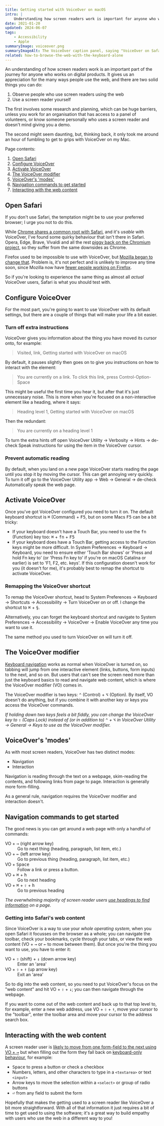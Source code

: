 ```yaml
---
title: Getting started with VoiceOver on macOS
intro: |
    Understanding how screen readers work is important for anyone who works on digital products. Here's how to get started with VoiceOver on macOS.
date: 2021-01-20
updated: 2024-06-07
tags:
    - Accessibility
    - Apple
summaryImage: voiceover.png
summaryImageAlt: The VoiceOver caption panel, saying "VoiceOver on Safari, Getting started on VoiceOver for macOS, window, Getting started with VoiceOver on macOS, web content has keyboard focus".
related: how-to-browse-the-web-with-the-keyboard-alone
---
```


An understanding of how screen readers work is an important part of the journey for anyone who works on digital products. It gives us an appreciation for the many ways people use the web, and there are two solid things you can do:

1. Observe people who use screen readers using the web
2. Use a screen reader yourself

The first involves some research and planning, which can be huge barriers, unless you work for an organisation that has access to a panel of volunteers, or know someone personally who uses a screen reader and doesn't mind giving you a demo.

The second might seem daunting, but, thinking back, it only took me around an hour of fumbling to get to grips with VoiceOver on my Mac.

Page contents:

<nav aria-label="Page contents">

1. [Open Safari](#open-safari)
2. [Configure VoiceOver](#configure-voiceover)
3. [Activate VoiceOver](#activate-voiceover)
4. [The VoiceOver modifier](#the-voiceover-modifier)
5. [VoiceOver's 'modes'](#voiceovers-modes)
6. [Navigation commands to get started](#navigation-commands-to-get-started)
7. [Interacting with the web content](#interacting-with-the-web-content)

</nav>

## Open Safari

If you don't use Safari, the temptation might be to use your preferred browser; I urge you not to do this.

While [Chrome shares a common root with Safari](https://arstechnica.com/information-technology/2013/04/google-going-its-own-way-forking-webkit-rendering-engine/), and it's *usable* with VoiceOver, I've found some quirky behaviour that isn't there in Safari. Opera, Edge, Brave, Vivaldi and all the rest [piggy back on the Chromium project](https://blogs.windows.com/windowsexperience/2018/12/06/microsoft-edge-making-the-web-better-through-more-open-source-collaboration/), so they suffer from the same downsides as Chrome.

Firefox used to be impossible to use with VoiceOver, but [Mozilla began to change that](https://blog.mozilla.org/accessibility/proper-voiceover-support-coming-soon-to-firefox-on-macos/). Problem is, it's not perfect and is unlikely to improve any time soon, since Mozilla now have [fewer people working on Firefox](https://blog.mozilla.org/blog/2020/08/11/changing-world-changing-mozilla/).

So if you're looking to experience the same thing as almost all *actual* VoiceOver users, Safari is what you should test with.


## Configure VoiceOver

For the most part, you're going to want to use VoiceOver with its default settings, but there are a couple of things that will make your life a bit easier.

### Turn off extra instructions

VoiceOver gives you information about the thing you have moved its cursor onto, for example:

> Visited, link, Getting started with VoiceOver on macOS

By default, it pauses slightly then goes on to give you instructions on how to interact with the element:

> You are currently on a link. To click this link, press Control-Option-Space

This might be useful the first time you hear it, but after that it's just unnecessary noise. This is more when you're focused on a non-interactive element like a heading, where it says:

> Heading level 1, Getting started with VoiceOver on macOS

Then the redundant:

> You are currently on a heading level 1

To turn the extra hints off open VoiceOver Utility → Verbosity → Hints → de-check Speak instructions for using the item in the VoiceOver cursor.

### Prevent automatic reading

By default, when you land on a new page VoiceOver starts reading the page until you stop it by moving the cursor. This can get annoying very quickly. To turn it off go to the VoiceOver Utility app → Web → General → de-check Automatically speak the web page.


## Activate VoiceOver

Once you've got VoiceOver configured you need to turn it on. The default keyboard shortcut is <kbd>⌘</kbd> (Command) + <kbd>F5</kbd>, but on some Macs <kbd>F5</kbd> can be a bit tricky:

- If your keyboard doesn't have a Touch Bar, you need to use the <kbd>fn</kbd> (Function) key too: <kbd>⌘</kbd> + <kbd>fn</kbd> + <kbd>F5</kbd>
- If your keyboard does have a Touch Bar, getting access to the Function keys might be more difficult. In System Preferences → Keyboard → Keyboard, you need to ensure either 'Touch Bar shows' or 'Press and hold Fn key to' (or 'Press Fn key to' if you're on macOS Catalina or earlier) is set to 'F1, F2, etc. keys'. If this configuration doesn't work for you (it doesn't for me), it's probably best to remap the shortcut to activate VoiceOver.

### Remapping the VoiceOver shortcut

To remap the VoiceOver shortcut, head to System Preferences → Keyboard → Shortcuts → Accessibility → Turn VoiceOver on or off.  I change the shortcut to <kbd>⌘</kbd> + <kbd>§</kbd>.

Alternatively, you can forget the keyboard shortcut and navigate to System Preferences → Accessibility → VoiceOver → Enable VoiceOver any time you want to use it.

The same method you used to turn VoiceOver on will turn it off.


## The VoiceOver modifier

[Keyboard navigation](/blog/how-to-use-the-keyboard-to-navigate-on-safari) works as normal when VoiceOver is turned on, so tabbing will jump from one interactive element (links, buttons, form inputs) to the next, and so on. But users that can't see the screen need more than just the keyboard basics to read and navigate web content, which is where the VoiceOver modifier (VO) comes in.

The VoiceOver modifier is two keys: <kbd>⌃</kbd> (Control) + <kbd>⌥</kbd> (Option). By itself, VO doesn't do anything, but if you combine it with another key or keys you access the VoiceOver commands.

<i>If holding down two keys feels a bit fiddly, you can change the VoiceOver key to <kbd>⇪</kbd> (Caps Lock) instead of (or in addition to) <kbd>⌃</kbd> + <kbd>⌥</kbd> in VoiceOver Utility → General → Keys to use as the VoiceOver modifier.</i>


## VoiceOver's 'modes'

As with most screen readers, VoiceOver has two distinct modes:

- Navigation
- Interaction

Navigation is reading through the text on a webpage, skim-reading the contents, and following links from page to page. Interaction is generally more form-filling.

As a general rule, navigation requires the VoiceOver modifier and interaction doesn't.


## Navigation commands to get started

The good news is you can get around a web page with only a handful of commands:

<dl>
    <dt>VO + <kbd>→</kbd> (right arrow key)</dt>
        <dd>Go to next thing (heading, paragraph, list item, etc.)</dd>
    <dt>VO + <kbd>←</kbd> (left arrow key)</dt>
        <dd>Go to previous thing (heading, paragraph, list item, etc.)</dd>
    <dt>VO + <kbd>Space</kbd></dt>
        <dd>Follow a link or press a button.</dd>
    <dt>VO + <kbd>⌘</kbd> + <kbd>h</kbd></dt>
        <dd>Go to next heading</dd>
    <dt>VO + <kbd>⌘</kbd> + <kbd>⇧</kbd> + <kbd>h</kbd></dt>
        <dd>Go to previous heading</dd>
</dl>

<i>The overwhelming majority of screen reader users [use headings to find information](https://webaim.org/projects/screenreadersurvey10/#finding) on a page.</i>

### Getting into Safari's web content

Since VoiceOver is a way to use your *whole operating system*, when you open Safari it focusses on the browser as a whole; you can navigate the toolbar, check your bookmarks, cycle through your tabs, or view the web content (VO + <kbd>→</kbd> or <kbd>←</kbd> to move between them). But once you're the thing you want to use, you have to enter it:

<dl>
    <dt>VO + <kbd>⇧</kbd> (shift) + <kbd>↓</kbd> (down arrow key)</dt>
        <dd>Enter an 'area'</dd>
    <dt>VO + <kbd>⇧</kbd> + <kbd>↑</kbd> (up arrow key)</dt>
        <dd>Exit an 'area'</dd>
</dl>

So to dig into the web content, so you need to put VoiceOver's focus on the "web content" and hit VO + <kbd>⇧</kbd> + <kbd>↓</kbd>; you can then navigate through the webpage.

If you want to come out of the web content and back up to that top level to, for example, enter a new web address, use VO + <kbd>⇧</kbd> + <kbd>↑</kbd>, move your cursor to the "toolbar", enter the toolbar area and move your cursor to the address search box.


## Interacting with the web content

A screen reader user is [likely to move from one form-field to the next using VO + <kbd>→</kbd>](/blog/screen-reader-users-and-the-tab-key) but when filling out the form they fall back on [keyboard-only behaviour](/blog/how-to-browse-the-web-with-the-keyboard-alone), for example:

- <kbd>Space</kbd> to press a button or check a checkbox
- Numbers, letters, and other characters to type in a `<textarea>` or text `<input>`
- Arrow keys to move the selection within a `<select>` or group of radio buttons
- <kbd>⏎</kbd> from any field to submit the form

Hopefully that makes the getting used to a screen reader like VoiceOver a bit more straightforward. With all of that information it just requires a bit of time to get used to using the software; it's a great way to build empathy with users who use the web in a different way to you!

